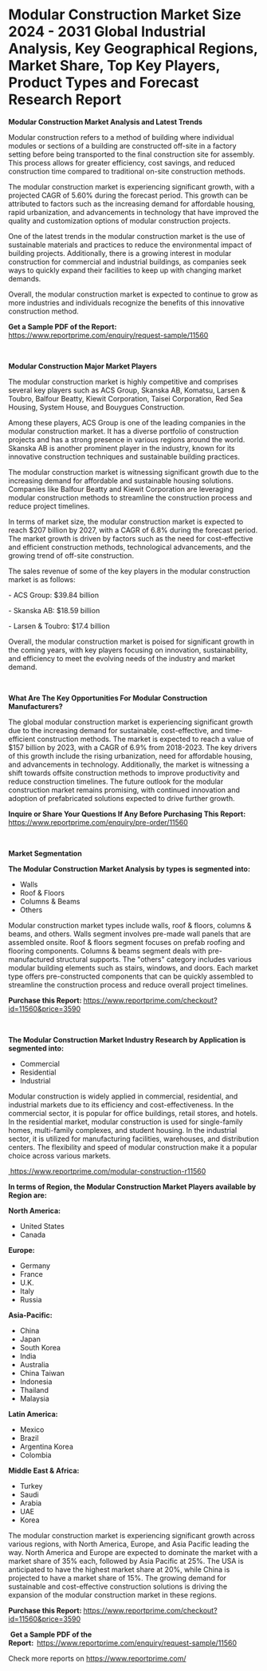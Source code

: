 <p><h1>Modular Construction Market Size 2024 - 2031 Global Industrial Analysis, Key Geographical Regions, Market Share, Top Key Players, Product Types and Forecast Research Report</h1></p><p><strong>Modular Construction Market Analysis and Latest Trends</strong></p>
<p><p>Modular construction refers to a method of building where individual modules or sections of a building are constructed off-site in a factory setting before being transported to the final construction site for assembly. This process allows for greater efficiency, cost savings, and reduced construction time compared to traditional on-site construction methods.</p><p>The modular construction market is experiencing significant growth, with a projected CAGR of 5.60% during the forecast period. This growth can be attributed to factors such as the increasing demand for affordable housing, rapid urbanization, and advancements in technology that have improved the quality and customization options of modular construction projects.</p><p>One of the latest trends in the modular construction market is the use of sustainable materials and practices to reduce the environmental impact of building projects. Additionally, there is a growing interest in modular construction for commercial and industrial buildings, as companies seek ways to quickly expand their facilities to keep up with changing market demands.</p><p>Overall, the modular construction market is expected to continue to grow as more industries and individuals recognize the benefits of this innovative construction method.</p></p>
<p><strong>Get a Sample PDF of the Report:&nbsp;</strong> <a href="https://www.reportprime.com/enquiry/request-sample/11560">https://www.reportprime.com/enquiry/request-sample/11560</a></p>
<p>&nbsp;</p>
<p><strong>Modular Construction Major Market Players</strong></p>
<p><p>The modular construction market is highly competitive and comprises several key players such as ACS Group, Skanska AB, Komatsu, Larsen & Toubro, Balfour Beatty, Kiewit Corporation, Taisei Corporation, Red Sea Housing, System House, and Bouygues Construction.</p><p>Among these players, ACS Group is one of the leading companies in the modular construction market. It has a diverse portfolio of construction projects and has a strong presence in various regions around the world. Skanska AB is another prominent player in the industry, known for its innovative construction techniques and sustainable building practices.</p><p>The modular construction market is witnessing significant growth due to the increasing demand for affordable and sustainable housing solutions. Companies like Balfour Beatty and Kiewit Corporation are leveraging modular construction methods to streamline the construction process and reduce project timelines.</p><p>In terms of market size, the modular construction market is expected to reach $207 billion by 2027, with a CAGR of 6.8% during the forecast period. The market growth is driven by factors such as the need for cost-effective and efficient construction methods, technological advancements, and the growing trend of off-site construction.</p><p>The sales revenue of some of the key players in the modular construction market is as follows:</p><p>- ACS Group: $39.84 billion</p><p>- Skanska AB: $18.59 billion</p><p>- Larsen & Toubro: $17.4 billion</p><p>Overall, the modular construction market is poised for significant growth in the coming years, with key players focusing on innovation, sustainability, and efficiency to meet the evolving needs of the industry and market demand.</p></p>
<p>&nbsp;</p>
<p><strong>What Are The Key Opportunities For Modular Construction Manufacturers?</strong></p>
<p><p>The global modular construction market is experiencing significant growth due to the increasing demand for sustainable, cost-effective, and time-efficient construction methods. The market is expected to reach a value of $157 billion by 2023, with a CAGR of 6.9% from 2018-2023. The key drivers of this growth include the rising urbanization, need for affordable housing, and advancements in technology. Additionally, the market is witnessing a shift towards offsite construction methods to improve productivity and reduce construction timelines. The future outlook for the modular construction market remains promising, with continued innovation and adoption of prefabricated solutions expected to drive further growth.</p></p>
<p><strong>Inquire or Share Your Questions If Any Before Purchasing This Report:</strong> <a href="https://www.reportprime.com/enquiry/pre-order/11560">https://www.reportprime.com/enquiry/pre-order/11560</a></p>
<p>&nbsp;</p>
<p><strong>Market Segmentation</strong></p>
<p><strong>The Modular Construction Market Analysis by types is segmented into:</strong></p>
<p><ul><li>Walls</li><li>Roof & Floors</li><li>Columns & Beams</li><li>Others</li></ul></p>
<p><p>Modular construction market types include walls, roof & floors, columns & beams, and others. Walls segment involves pre-made wall panels that are assembled onsite. Roof & floors segment focuses on prefab roofing and flooring components. Columns & beams segment deals with pre-manufactured structural supports. The "others" category includes various modular building elements such as stairs, windows, and doors. Each market type offers pre-constructed components that can be quickly assembled to streamline the construction process and reduce overall project timelines.</p></p>
<p><strong>Purchase this Report:&nbsp;</strong><a href="https://www.reportprime.com/checkout?id=11560&price=3590">https://www.reportprime.com/checkout?id=11560&price=3590</a></p>
<p>&nbsp;</p>
<p><strong>The Modular Construction Market Industry Research by Application is segmented into:</strong></p>
<p><ul><li>Commercial</li><li>Residential</li><li>Industrial</li></ul></p>
<p><p>Modular construction is widely applied in commercial, residential, and industrial markets due to its efficiency and cost-effectiveness. In the commercial sector, it is popular for office buildings, retail stores, and hotels. In the residential market, modular construction is used for single-family homes, multi-family complexes, and student housing. In the industrial sector, it is utilized for manufacturing facilities, warehouses, and distribution centers. The flexibility and speed of modular construction make it a popular choice across various markets.</p></p>
<p><a href="https://www.reportprime.com/modular-construction-r11560">&nbsp;https://www.reportprime.com/modular-construction-r11560</a></p>
<p><strong>In terms of Region, the Modular Construction Market Players available by Region are:</strong></p>
<p>
    <p> <strong> North America: </strong>
        <ul>
            <li>United States</li>
            <li>Canada</li>
        </ul>
        </p> 
    <p> <strong> Europe: </strong>
        <ul>
            <li>Germany</li>
            <li>France</li>
            <li>U.K.</li>
            <li>Italy</li>
            <li>Russia</li>
        </ul>
        </p> 
    <p> <strong> Asia-Pacific: </strong>
        <ul>
            <li>China</li>
            <li>Japan</li>
            <li>South Korea</li>
            <li>India</li>
            <li>Australia</li>
            <li>China Taiwan</li>
            <li>Indonesia</li>
            <li>Thailand</li>
            <li>Malaysia</li>
        </ul>
        </p> 
    <p> <strong> Latin America: </strong>
        <ul>
            <li>Mexico</li>
            <li>Brazil</li>
            <li>Argentina Korea</li>
            <li>Colombia</li>
        </ul>
        </p> 
    <p> <strong> Middle East & Africa: </strong>
        <ul>
            <li>Turkey</li>
            <li>Saudi</li>
            <li>Arabia</li>
            <li>UAE</li>
            <li>Korea</li>
        </ul>
    </p>
    </p>
<p><p>The modular construction market is experiencing significant growth across various regions, with North America, Europe, and Asia Pacific leading the way. North America and Europe are expected to dominate the market with a market share of 35% each, followed by Asia Pacific at 25%. The USA is anticipated to have the highest market share at 20%, while China is projected to have a market share of 15%. The growing demand for sustainable and cost-effective construction solutions is driving the expansion of the modular construction market in these regions.</p></p>
<p><strong>Purchase this Report: </strong><a href="https://www.reportprime.com/checkout?id=11560&price=3590">https://www.reportprime.com/checkout?id=11560&price=3590</a></p>
<p>&nbsp;<strong>Get a Sample PDF of the Report:&nbsp;&nbsp;</strong><a href="https://www.reportprime.com/enquiry/request-sample/11560">https://www.reportprime.com/enquiry/request-sample/11560</a></p>
<p><strong></strong></p>
<p>Check more reports on <a href="https://www.reportprime.com/">https://www.reportprime.com/</a></p>